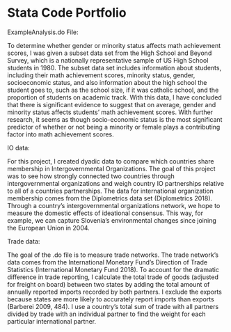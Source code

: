 # Stata Code Portfolio

ExampleAnalysis.do File:

To determine whether gender or minority status affects math achievement scores, I was given a subset data set from the High School and Beyond Survey, which is a nationally representative sample of US High School students in 1980. The subset data set includes information about students, including their math achievement scores, minority status, gender, socioeconomic status, and also information about the high school the student goes to, such as the school size, if it was catholic school, and the proportion of students on academic track. With this data, I have concluded that there is significant evidence to suggest that on average, gender and minority status affects students’ math achievement scores. With further research, it seems as though socio-economic status is the most significant predictor of whether or not being a minority or female plays a contributing factor into math achievement scores. 

IO data:

For this project, I created dyadic data to compare which countries share membership in Intergovernmental Organizations. The goal of this project was to see how strongly connected two countries through intergovernmental organizations and weigh country IO partnerships relative to all of a countries partnerships. The data for international organization membership comes from the Diplometrics data set (Diplometrics 2018). Through a country’s intergovernmental organizations network, we hope to measure the domestic effects of ideational consensus. This way, for example, we can capture Slovenia’s environmental changes since joining the European Union in 2004. 

Trade data:

The goal of the .do file is to measure trade networks. The trade network’s data comes from the International Monetary Fund’s Direction of Trade Statistics (International Monetary Fund 2018). To account for the dramatic difference in trade reporting, I calculate the total trade of goods (adjusted for freight on board) between two states by adding the total amount of annually reported imports recorded by both partners. I exclude the exports because states are more likely to accurately report imports than exports (Barberei 2009, 484). I use a country’s total sum of trade with all partners divided by trade with an individual partner to find the weight for each particular international partner. 
